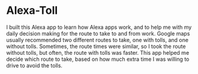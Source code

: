 # Alexa-Toll
I built this Alexa app to learn how Alexa apps work, and to help me with my daily decision making
for the route to take to and from work.  Google maps usually recommended two different routes to
take, one with tolls, and one without tolls.  Sometimes, the route times were similar, so I took the
route without tolls, but often, the route with tolls was faster.  This app helped me decide which route
to take, based on how much extra time I was willing to drive to avoid the tolls.
